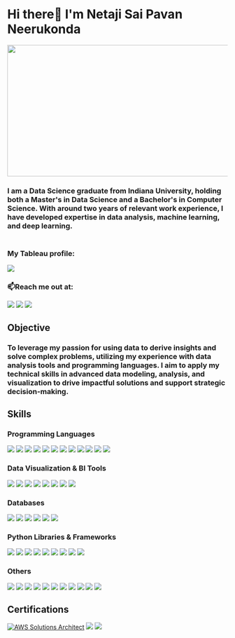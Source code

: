 
# Hi there👋 I'm Netaji Sai Pavan Neerukonda
<p align="center">
  <img src= "https://www.freecodecamp.org/news/content/images/2024/01/data-analyst-article.png" width="600" height="300"/>
</p>

### I am a Data Science graduate from Indiana University, holding both a Master's in Data Science and a Bachelor's in Computer Science. With around two years of relevant work experience, I have developed expertise in data analysis, machine learning, and deep learning. <br><br>

### My Tableau profile: <br>
<a href="https://public.tableau.com/app/profile/netaji.sai.pavan.neerukonda1505/vizzes/"><img src= "https://img.shields.io/badge/-Tableau-E97627?&style=for-the-badge&logo=Tableau&logoColor=white" /></a>

### 📫Reach me out at: <br>
<a href="https://www.linkedin.com/in/pavannns/"><img src="https://img.shields.io/badge/-LinkedIn-0072b1?&style=for-the-badge&logo=linkedin&logoColor=white" /></a>
<a href="mailto:nnspavan@gmail.com"><img src= "https://img.shields.io/badge/-Gmail-D14836?&style=for-the-badge&logo=Gmail&logoColor=white" /></a> 
<a href="mailto:neneer@iu.edu"><img src= "https://img.shields.io/badge/-Outlook-0078D4?&style=for-the-badge&logo=Microsoft%20Outlook&logoColor=white" /></a>


## Objective


### To leverage my passion for using data to derive insights and solve complex problems, utilizing my experience with data analysis tools and programming languages. I aim to apply my technical skills in advanced data modeling, analysis, and visualization to drive impactful solutions and support strategic decision-making.

## Skills

### Programming Languages
<div>
  <img src="https://img.shields.io/badge/-Python-3776AB?&style=for-the-badge&logo=Python&logoColor=white" />
  <img src="https://img.shields.io/badge/-SQL-00000F?&style=for-the-badge&logo=MySQL&logoColor=white" />
  <img src="https://img.shields.io/badge/-R-276DC3?&style=for-the-badge&logo=R&logoColor=white" />
  <img src="https://img.shields.io/badge/-SAS-003D79?&style=for-the-badge&logo=SAS&logoColor=white" />
  <img src="https://img.shields.io/badge/-NoSQL-4DB33D?&style=for-the-badge&logo=NoSQL&logoColor=white" />
  <img src="https://img.shields.io/badge/-Java-007396?&style=for-the-badge&logo=Java&logoColor=white" />
  <img src="https://img.shields.io/badge/-PL/SQL-F80000?&style=for-the-badge&logo=Oracle&logoColor=white" />
  <img src="https://img.shields.io/badge/-C-A8B9CC?&style=for-the-badge&logo=C&logoColor=white" />
  <img src="https://img.shields.io/badge/-C++-00599C?&style=for-the-badge&logo=C++&logoColor=white" />
  <img src="https://img.shields.io/badge/-Scala-DC322F?&style=for-the-badge&logo=Scala&logoColor=white" />
  <img src="https://img.shields.io/badge/-HTML-E34F26?&style=for-the-badge&logo=HTML5&logoColor=white" />
  <img src="https://img.shields.io/badge/-CSS-1572B6?&style=for-the-badge&logo=CSS3&logoColor=white" />
</div>

### Data Visualization & BI Tools
<div>
  <img src= "https://img.shields.io/badge/-Tableau-E97627?&style=for-the-badge&logo=Tableau&logoColor=white" />
  <img src= "https://img.shields.io/badge/-Power%20BI-F2C811?&style=for-the-badge&logo=Power%20BI&logoColor=black" />
  <img src= "https://img.shields.io/badge/-Excel-217346?&style=for-the-badge&logo=Microsoft%20Excel&logoColor=white" />
  <img src= "https://img.shields.io/badge/-Seaborn-4C78A8?&style=for-the-badge&logo=Seaborn&logoColor=white" />
  <img src= "https://img.shields.io/badge/-Matplotlib-11557C?&style=for-the-badge&logo=Matplotlib&logoColor=white" />
  <img src= "https://img.shields.io/badge/-Plotly-3F4F75?&style=for-the-badge&logo=Plotly&logoColor=white" />
  <img src= "https://img.shields.io/badge/-Bokeh-F67A20?&style=for-the-badge&logo=Bokeh&logoColor=white" />
  <img src= "https://img.shields.io/badge/-ggplot2-1F77B4?&style=for-the-badge&logo=ggplot2&logoColor=white" />
</div>

### Databases
<div>
  <img src= "https://img.shields.io/badge/-PostgreSQL-4169E1?&style=for-the-badge&logo=PostgreSQL&logoColor=white" />
  <img src= "https://img.shields.io/badge/-MySQL-4479A1?&style=for-the-badge&logo=MySQL&logoColor=white" />
  <img src= "https://img.shields.io/badge/-Snowflake-29B5E8?&style=for-the-badge&logo=Snowflake&logoColor=white" />
  <img src= "https://img.shields.io/badge/-Amazon%20Redshift-8C4FFF?&style=for-the-badge&logo=Amazon%20Redshift&logoColor=white" />
  <img src= "https://img.shields.io/badge/-MongoDB-47A248?&style=for-the-badge&logo=MongoDB&logoColor=white" />
  <img src= "https://img.shields.io/badge/-Neo4j-008CC1?&style=for-the-badge&logo=Neo4j&logoColor=white" />
</div>

### Python Libraries & Frameworks
<div>
  <img src= "https://img.shields.io/badge/-NumPy-013243?&style=for-the-badge&logo=NumPy&logoColor=white" />
  <img src= "https://img.shields.io/badge/-Pandas-150458?&style=for-the-badge&logo=Pandas&logoColor=white" />
  <img src= "https://img.shields.io/badge/-Scikit%20learn-F7931E?&style=for-the-badge&logo=Scikit-learn&logoColor=white" />
  <img src= "https://img.shields.io/badge/-SciPy-8CAAE6?&style=for-the-badge&logo=SciPy&logoColor=white" />
  <img src= "(https://img.shields.io/badge/-Selenium-43B02A?&style=for-the-badge&logo=Selenium&logoColor=white" />
  <img src= "https://img.shields.io/badge/-PyTorch-EE4C2C?&style=for-the-badge&logo=PyTorch&logoColor=white" />
  <img src= "https://img.shields.io/badge/-TensorFlow-FF6F00?&style=for-the-badge&logo=TensorFlow&logoColor=white" />
  <img src= "https://img.shields.io/badge/-BERT-FFDA44?&style=for-the-badge&logo=BERT&logoColor=black" />
  <img src= "https://img.shields.io/badge/-Flask-000000?&style=for-the-badge&logo=Flask&logoColor=white" />
  </div>

### Others
<div>
  <img src= "https://img.shields.io/badge/-AWS%20Glue-232F3E?&style=for-the-badge&logo=Amazon%20AWS&logoColor=white" />
  <img src= "https://img.shields.io/badge/-Azure%20Data%20Factory-0078D4?&style=for-the-badge&logo=Microsoft%20Azure&logoColor=white" />
  <img src= "https://img.shields.io/badge/-dbt-FF694B?&style=for-the-badge&logo=dbt&logoColor=white" />
  <img src= "https://img.shields.io/badge/-Airflow-017CEE?&style=for-the-badge&logo=Apache%20Airflow&logoColor=white" />
  <img src= "https://img.shields.io/badge/-Spark-E25A1C?&style=for-the-badge&logo=Apache%20Spark&logoColor=white" />
  <img src= "https://img.shields.io/badge/-Docker-2496ED?&style=for-the-badge&logo=Docker&logoColor=white" />
  <img src= "https://img.shields.io/badge/-Kubernetes-326CE5?&style=for-the-badge&logo=Kubernetes&logoColor=white" />
  <img src= "https://img.shields.io/badge/-Web%20Scraping-FF6F00?&style=for-the-badge&logo=Web%20Scraping&logoColor=white" />
  <img src= "https://img.shields.io/badge/-Git-F05032?&style=for-the-badge&logo=Git&logoColor=white" />
  <img src= "https://img.shields.io/badge/-JIRA-0052CC?&style=for-the-badge&logo=JIRA&logoColor=white" />
  <img src= "https://img.shields.io/badge/-Agile%20-FFB900?&style=for-the-badge&logo=Agile%20methodology&logoColor=white" />
</div>

## Certifications
<a href="https://www.credly.com/badges/7272c83d-346c-459b-9d75-31936e92f805/public_url"><img src="https://img.shields.io/badge/AWS%20Solutions%20Architect-ff9900?style=for-the-badge&logo=amazonaws&logoColor=white" alt="AWS Solutions Architect"></a> 
<a href="https://www.udemy.com/certificate/UC-9b15ac5c-9f94-4872-96b2-c5edf8ac1dfe/"><img src="https://img.shields.io/badge/-Udemy-EC5252?&style=for-the-badge&logo=udemy&logoColor=white" /></a>
<a href= "https://www.coursera.org/account/accomplishments/verify/AZDZUM8MMXJ9?utm_source=link&utm_medium=certificate&utm_content=cert_image&utm_campaign=sharing_cta&utm_product=course"><img src="https://img.shields.io/badge/-Coursera-003C71?&style=for-the-badge&logo=coursera&logoColor=white" />


<!--
**pavan-nns/pavan-nns** is a ✨ _special_ ✨ repository because its `README.md` (this file) appears on your GitHub profile.

Here are some ideas to get you started:

- 🔭 I’m currently working on ...
- 🌱 I’m currently learning ...
- 👯 I’m looking to collaborate on ...
- 🤔 I’m looking for help with ...
- 💬 Ask me about ...
- 📫 How to reach me: ...
- 😄 Pronouns: ...
- ⚡ Fun fact: ...



Connect with me:
### Endpoint
<div>
    <img src="https://img.shields.io/badge/-Microsoft_Defender_for_Endpoint-00A4EF?&style=for-the-badge&logo=Microsoft&logoColor=white" />
    <img src="https://img.shields.io/badge/-Velociraptor-4B275F?&style=for-the-badge&logo=Velociraptor&logoColor=white" />
</div>

### SIEM
<div>
    <img src="https://img.shields.io/badge/-Microsoft_Sentinel-0078D4?&style=for-the-badge&logo=Microsoft&logoColor=white" />
    <img src="https://img.shields.io/badge/-Splunk-000000?&style=for-the-badge&logo=Splunk&logoColor=white" />
    <img src="https://img.shields.io/badge/-Elastic-005571?&style=for-the-badge&logo=Elastic&logoColor=white" />
</div>

## Certifications
[Provide certifications that you have obtained. Use ChatGPT to help create the link - Remove this afterwards]]
<div>
<img src="https://img.shields.io/badge/-Security%2B-FF0000?&style=for-the-badge&logo=CompTIA&logoColor=white" />
<img src="https://img.shields.io/badge/-Network%2B-007ACC?&style=for-the-badge&logo=CompTIA&logoColor=white" />
<img src="https://img.shields.io/badge/-A%2B-4D4D4D?&style=for-the-badge&logo=CompTIA&logoColor=white" />
<img src="https://img.shields.io/badge/-CDSA-006400?&style=for-the-badge&logoColor=white" />
<img src="https://img.shields.io/badge/-CCD-000080?&style=for-the-badge&logoColor=white" />
</div>

## Projects
- Detection Lab
- SOC Automation Project
-->
